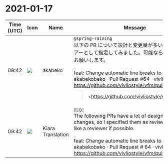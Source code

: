 # 2021-01-17

|Time (UTC)|Icon|Name|Message|
|---|---|---|---|
|09:42|![](https://avatars.slack-edge.com/2019-05-15/624511073651_25909952cd7a069ceed2_72.png)|akabeko|`@spring-raining`<br>以下の PR について設計と変更量が多いのでレビューアーとして指定してみました。可能ならばレビューをお願いします。<br><br>feat: Change automatic line breaks to optional by akabekobeko · Pull Request #64 · vivliostyle/vfm<br><https://github.com/vivliostyle/vfm/pull/64><br><blockquote><https://github.com/vivliostyle/vfm/issues/50|#50> 対応。</blockquote>|
|09:42|![](https://avatars.slack-edge.com/2019-08-21/732685848020_f3f20736795184660348_72.png)|Kiara Translation|🇬🇧: <br>The following PRs have a lot of design and changes, so I specified them as reviewers. I would like a reviewer if possible.<br><br>feat: Change automatic line breaks to optional by akabekobeko · Pull Request # 64 · vivliostyle / vfm<br><https://github.com/vivliostyle/vfm/pull/64>|
